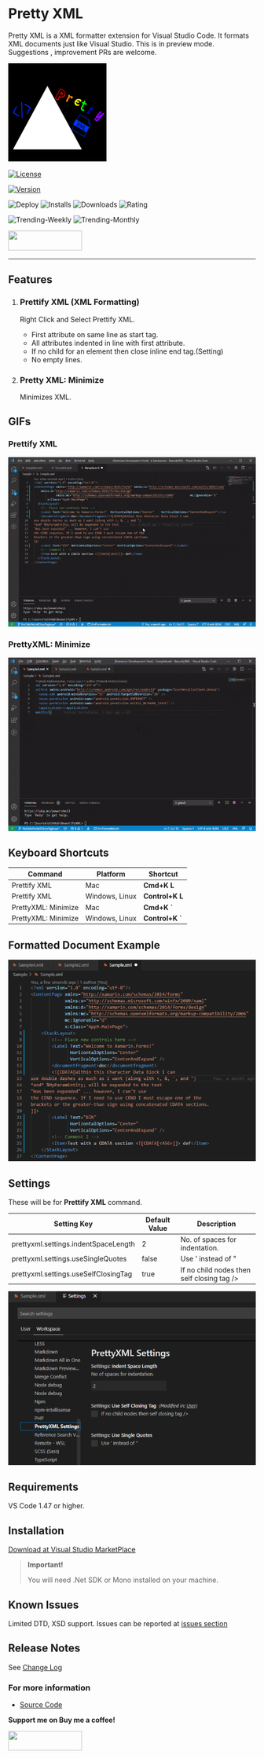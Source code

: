 # Pretty XML

Pretty XML is a XML formatter extension for Visual Studio Code. It formats XML documents just like Visual Studio. This is in preview mode. Suggestions , improvement PRs are welcome.

<img src='./images/logo.png' width='200' height='200'>

[![License](https://img.shields.io/github/license/pmahend1/PrettyXML?style=flat-square&label=License)](https://choosealicense.com/licenses/mit/)

[![Version](https://vsmarketplacebadge.apphb.com/version/PrateekMahendrakar.PrettyXML.svg?logo=visual-studio-code&style=for-the-badge)](https://marketplace.visualstudio.com/items?itemName=PrateekMahendrakar.prettyxml)

![Deploy](https://img.shields.io/github/workflow/status/pmahend1/prettyxml/Deploy%20CI?color=brightgreen&label=Deploy%20CI&style=flat-square&logo=github) ![Installs](https://vsmarketplacebadge.apphb.com/installs/PrateekMahendrakar.PrettyXML.svg?style=flat-square&label=Installs&logo=data:img/png:images/logo.png) ![Downloads](https://vsmarketplacebadge.apphb.com/downloads/PrateekMahendrakar.PrettyXML.svg?style=flat-square&label=Downloads) ![Rating](https://vsmarketplacebadge.apphb.com/rating-star/PrateekMahendrakar.PrettyXML.svg?style=flat-square&label=Rating)

![Trending-Weekly](https://vsmarketplacebadge.apphb.com/trending-weekly/PrateekMahendrakar.PrettyXML.svg?labelColor=red&logo=tinder&logoColor=white&label=Trending%20Weekly) ![Trending-Monthly](https://vsmarketplacebadge.apphb.com/trending-monthly/PrateekMahendrakar.PrettyXML.svg?labelColor=red&logo=tinder&logoColor=white&label=Trending%20Monthly)

[<img src="https://cdn.buymeacoffee.com/buttons/v2/default-blue.png" width="150" height="40">](https://www.buymeacoffee.com/pmahend1)

---

## Features

1. ### Prettify XML (XML Formatting)

   Right Click and Select Prettify XML.

   - First attribute on same line as start tag.
   - All attributes indented in line with first attribute.
   - If no child for an element then close inline end tag.(Setting)
   - No empty lines.

2. ### Pretty XML: Minimize

   Minimizes XML.

## GIFs

### Prettify XML

![prettify gif](./images/Prettify.gif)

### PrettyXML: Minimize

![minimize gif](./images/Minimize.gif)

## Keyboard Shortcuts

| Command             | Platform       | Shortcut        |
| ------------------- | -------------- | --------------- |
| Prettify XML        | Mac            | **Cmd+K L**     |
| Prettify XML        | Windows, Linux | **Control+K L** |
| PrettyXML: Minimize | Mac            | **Cmd+K `**     |
| PrettyXML: Minimize | Windows, Linux | **Control+K `** |

## Formatted Document Example

![Screenshot](./images/screenshot.png)

## Settings

These will be for **Prettify XML** command.

| Setting Key                          | Default Value | Description                                |
| ------------------------------------ | ------------- | ------------------------------------------ |
| prettyxml.settings.indentSpaceLength | 2             | No. of spaces for indentation.             |
| prettyxml.settings.useSingleQuotes   | false         | Use ' instead of \"                        |
| prettyxml.settings.useSelfClosingTag | true          | If no child nodes then self closing tag /> |

![Settings Image](./images/settings.png)

## Requirements

VS Code 1.47 or higher.

## Installation

[Download at Visual Studio MarketPlace](https://marketplace.visualstudio.com/items?itemName=PrateekMahendrakar.prettyxml)

> **Important!**
>
> You will need .Net SDK or Mono installed on your machine.

## Known Issues

Limited DTD, XSD support.
Issues can be reported at [issues section](https://github.com/pmahend1/PrettyXML/issues)

## Release Notes

See [Change Log](./CHANGELOG.md)

### For more information

- [Source Code](https://github.com/pmahend1/prettyxml)

**Support me on Buy me a coffee!**

[<img src="https://cdn.buymeacoffee.com/buttons/v2/default-blue.png" width='150' height='40'>](https://www.buymeacoffee.com/pmahend1)
